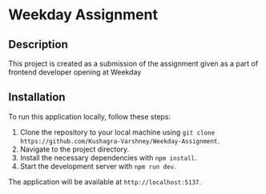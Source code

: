 # Weekday Assignment

## Description

This project is created as a submission of the assignment given as a part of frontend developer opening at Weekday

## Installation

To run this application locally, follow these steps:

1. Clone the repository to your local machine using `git clone https://github.com/Kushagra-Varshney/Weekday-Assignment`.
2. Navigate to the project directory.
3. Install the necessary dependencies with `npm install`.
4. Start the development server with `npm run dev`.

The application will be available at `http://localhost:5137`.


